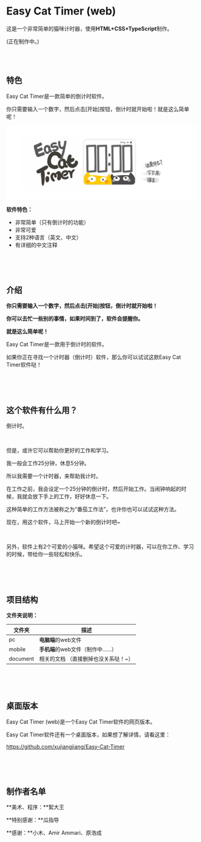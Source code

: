 # Easy Cat Timer (web)
这是一个非常简单的猫咪计时器，使用**HTML+CSS+TypeScript**制作。

(正在制作中。)

<br/>

<br/>

## 特色

Easy Cat Timer是一款简单的倒计时软件。

你只需要输入一个数字，然后点击[开始]按钮，倒计时就开始啦！就是这么简单呢！

![image](image/zh-cn.png)



**软件特色：**

- 非常简单（只有倒计时的功能）
- 非常可爱
- 支持2种语言（英文、中文）
- 有详细的中文注释

<br/>

<br/>

<br/>

## 介绍

**你只需要输入一个数字，然后点击[开始]按钮，倒计时就开始啦！**

**你可以去忙一些别的事情，如果时间到了，软件会提醒你。**

**就是这么简单呢！**

Easy Cat Timer是一款用于倒计时的软件。

如果你正在寻找一个计时器（倒计时）软件，那么你可以试试这款Easy Cat Timer软件哒！

<br/>

<br/>

<br/>

## 这个软件有什么用？

倒计时。

<br/>

但是，或许它可以帮助你更好的工作和学习。

我一般会工作25分钟，休息5分钟。

所以我需要一个计时器，来帮助我计时。

在工作之前，我会设定一个25分钟的倒计时，然后开始工作。当闹钟响起的时候，我就会放下手上的工作，好好休息一下。

这种简单的工作方法被称之为“番茄工作法”，也许你也可以试试这种方法。

现在，用这个软件，马上开始一个新的倒计时吧~

<br/>

另外，软件上有2个可爱的小猫咪。希望这个可爱的计时器，可以在你工作、学习的时候，带给你一些轻松和快乐。

<br/>

<br/>

<br/>

## 项目结构

**文件夹说明：**

| 文件夹   | 描述                                 |
| -------- | ------------------------------------ |
| pc       | **电脑端**的web文件                  |
| mobile   | **手机端**的web文件（制作中……）      |
| document | 相关的文档 （直接删掉也没关系哒！~） |

<br/>

<br/>

<br/>

## 桌面版本

Easy Cat Timer (web)是一个Easy Cat Timer软件的网页版本。

Easy Cat Timer软件还有一个桌面版本，如果想了解详情，请看这里：

https://github.com/xujiangjiang/Easy-Cat-Timer

<br/>

<br/>

<br/>

## 制作者名单

**美术、程序：**絮大王

**特别感谢：**瓜指导

**感谢：**小木、Amir Ammari、原浩成

<br/>

<br/>